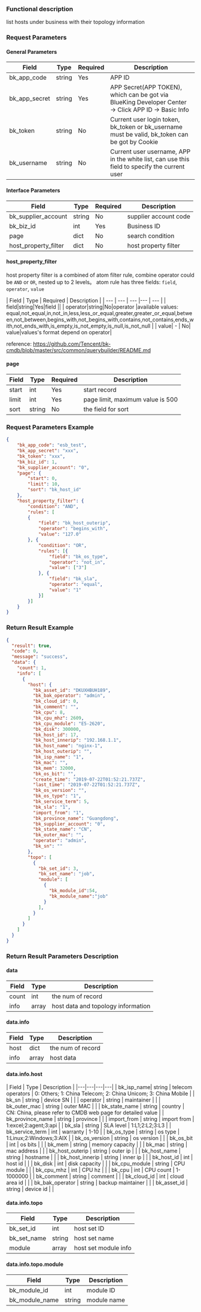 ### Functional description

list hosts under business with their topology information

### Request Parameters


#### General Parameters

| Field | Type | Required |  Description |
|-----------|------------|--------|------------|
| bk_app_code  |  string    | Yes | APP ID     |
| bk_app_secret|  string    | Yes | APP Secret(APP TOKEN), which can be got via BlueKing Developer Center -&gt; Click APP ID -&gt; Basic Info  |
| bk_token     |  string    | No | Current user login token, bk_token or bk_username must be valid, bk_token can be got by Cookie |
| bk_username  |  string    | No | Current user username, APP in the white list, can use this field to specify the current user |

#### Interface Parameters

| Field      |  Type      | Required   |  Description      |
|-----------|------------|--------|------------|
| bk_supplier_account | string     | No     | supplier account code |
| bk_biz_id | int        | Yes    | Business ID |
| page       |  dict    | No     | search condition |
| host_property_filter    |  dict  | No     | host property filter |


#### host_property_filter
host property filter is a combined of atom filter rule, combine operator could be `AND` or `OR`, nested up to 2 levels。
atom rule has three fields: `field`, `operator`, `value`

| Field      |  Type      | Required   |  Description      |
| ---  | ---  | --- |---  | --- |
| field|string|Yes|field ||
| operator|string|No|operator |available values: equal,not_equal,in,not_in,less,less_or_equal,greater,greater_or_equal,between,not_between,begins_with,not_begins_with,contains,not_contains,ends_with,not_ends_with,is_empty,is_not_empty,is_null,is_not_null |
| value| - | No| value|values's format depend on operator|

reference: <https://github.com/Tencent/bk-cmdb/blob/master/src/common/querybuilder/README.md>

#### page

| Field      |  Type      | Required   |  Description      |
|-----------|------------|--------|------------|
| start    |  int    | Yes     | start record |
| limit    |  int    | Yes     | page limit, maximum value is 500 |
| sort     |  string | No     | the field for sort |

### Request Parameters Example

```json
{
    "bk_app_code": "esb_test",
    "bk_app_secret": "xxx",
    "bk_token": "xxx",
    "bk_biz_id": 1,
    "bk_supplier_account": "0",
    "page": {
        "start": 0,
        "limit": 10,
        "sort": "bk_host_id"
    },
    "host_property_filter": {
        "condition": "AND",
        "rules": [
        {
            "field": "bk_host_outerip",
            "operator": "begins_with",
            "value": "127.0"
        }, {
            "condition": "OR",
            "rules": [{
                "field": "bk_os_type",
                "operator": "not_in",
                "value": ["3"]
            }, {
                "field": "bk_sla",
                "operator": "equal",
                "value": "1"
            }]
        }]
    }
}
```

### Return Result Example

```json
{
  "result": true,
  "code": 0,
  "message": "success",
  "data": {
    "count": 1,
    "info": [
      {
        "host": {
          "bk_asset_id": "DKUXHBUH189",
          "bk_bak_operator": "admin",
          "bk_cloud_id": 0,
          "bk_comment": "",
          "bk_cpu": 8,
          "bk_cpu_mhz": 2609,
          "bk_cpu_module": "E5-2620",
          "bk_disk": 300000,
          "bk_host_id": 17,
          "bk_host_innerip": "192.168.1.1",
          "bk_host_name": "nginx-1",
          "bk_host_outerip": "",
          "bk_isp_name": "1",
          "bk_mac": "",
          "bk_mem": 32000,
          "bk_os_bit": "",
          "create_time": "2019-07-22T01:52:21.737Z",
          "last_time": "2019-07-22T01:52:21.737Z",
          "bk_os_version": "",
          "bk_os_type": "1",
          "bk_service_term": 5,
          "bk_sla": "1",
          "import_from": "1",
          "bk_province_name": "Guangdong",
          "bk_supplier_account": "0",
          "bk_state_name": "CN",
          "bk_outer_mac": "",
          "operator": "admin",
          "bk_sn": ""
        },
        "topo": [
          {
            "bk_set_id": 3,
            "bk_set_name": "job",
            "module": [
              {
                "bk_module_id":54,
                "bk_module_name":"job"
              }
            ],
          }
        ]
      }
    ]
  }
}
```

### Return Result Parameters Description

#### data

| Field      | Type      | Description      |
|-----------|-----------|-----------|
| count     | int       | the num of record |
| info      | array     | host data and topology information |

#### data.info
| Field      | Type      | Description      |
|-----------|-----------|-----------|
| host     | dict       | the num of record |
| info      | array     | host data |

#### data.info.host
| Field      | Type      | Description      |
|---|---|---|---| 
| bk_isp_name| string | telecom operators | 0: Others; 1: China Telecom; 2: China Unicom; 3: China Mobile |
| bk_sn | string | device SN | |
| operator | string | maintainer | |
| bk_outer_mac | string | outer MAC | |
| bk_state_name | string | country | CN: China, please refer to CMDB web page for detailed value |
| bk_province_name | string | province |  |
| import_from | string | import from | 1:excel;2:agent;3:api |
| bk_sla | string | SLA level | 1:L1;2:L2;3:L3 |
| bk_service_term | int | warranty | 1-10 |
| bk_os_type | string | os type | 1:Linux;2:Windows;3:AIX |
| bk_os_version | string | os version | |
| bk_os_bit | int | os bits | |
| bk_mem | string | memory capacity | |
| bk_mac | string | mac address | |
| bk_host_outerip | string | outer ip | |
| bk_host_name | string | hostname |  |
| bk_host_innerip | string | inner ip | |
| bk_host_id | int | host id | |
| bk_disk | int | disk capacity | |
| bk_cpu_module | string | CPU module | |
| bk_cpu_mhz | int | CPU hz | |
| bk_cpu | int | CPU count | 1-1000000 |
| bk_comment | string | comment | |
| bk_cloud_id | int | cloud area id | |
| bk_bak_operator | string | backup maintainer | |
| bk_asset_id | string | device id | |

#### data.info.topo
| Field      | Type      | Description      |
|-----------|-----------|-----------|
| bk_set_id | int       | host set ID | 
| bk_set_name | string  | host set name |
| module    | array     | host set module info |

#### data.info.topo.module
| Field      | Type      | Description      |
|-----------|-----------|-----------|
| bk_module_id | int    | module ID | 
| bk_module_name | string | module name |